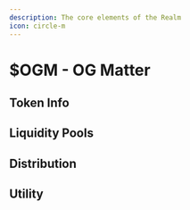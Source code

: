 ```yaml
---
description: The core elements of the Realm
icon: circle-m
---
```


# $OGM - OG Matter

## Token Info

## Liquidity Pools

## Distribution

## Utility
